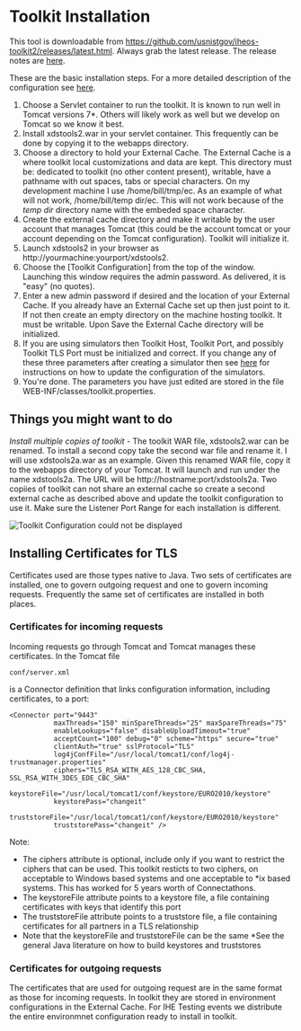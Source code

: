 # Toolkit Installation #

This tool is downloadable from
<a href="https://github.com/usnistgov/iheos-toolkit2/releases/latest.html">https://github.com/usnistgov/iheos-toolkit2/releases/latest.html</a>.
Always grab the latest release. The release notes are 
<a href="http://ihexds.nist.gov/XdsDocs/site/releasenotes/index.html">here</a>.

These are the basic installation steps. For a more detailed description of the configuration see 
[here](howto/config.html).

1. Choose a Servlet container to run the toolkit. It is known to run well in Tomcat versions 7*.  Others will
likely work as well but we develop on Tomcat so we know it best.
2. Install xdstools2.war in your servlet container.  This frequently can be done by copying it to the
webapps directory.
3. Choose a directory to hold your External Cache.  The External Cache is a where toolkit local customizations
and data are kept. This directory must be: dedicated to toolkit (no other content present), writable, 
have a pathname with out spaces, tabs or special characters. On my development machine I use
/home/bill/tmp/ec.  As an example of what will not work, /home/bill/temp dir/ec.  This will not work because of the
*temp dir* directory name with the embeded space character.
3. Create the external cache directory and make it writable by the user account that manages Tomcat (this could be 
the account tomcat or your account depending on the Tomcat configuration). Toolkit will initialize it.
3. Launch xdstools2 in your browser as   http://yourmachine:yourport/xdstools2.
4. Choose the [Toolkit Configuration] from the top of the window.  Launching this window
requires the admin password.  As delivered, it is "easy" (no quotes).
5. Enter a new admin password if desired and the location of your External Cache. If you already have an
External Cache set up then just point to it. If not then create an empty directory on the machine hosting
toolkit.  It must be writable. Upon Save the External Cache directory will be initialized.
6. If you are using simulators then Toolkit Host, Toolkit Port, and possibly Toolkit TLS Port must be 
initialized and correct. If you change any of these three parameters after creating a simulator then see 
[here](howto/movesim.html) for instructions on how to update the configuration of the simulators.
6. You're done.  The parameters you have just edited are stored in the file WEB-INF/classes/toolkit.properties.

## Things you might want to do

*Install multiple copies of toolkit* - The toolkit WAR file, xdstools2.war can be renamed.  To install a second
copy take the second war file and rename it.  I will use xdstools2a.war as an example.  Given this renamed WAR file,
copy it to the webapps directory of your Tomcat.  It will launch and run under the name xdstools2a.  The URL
will be http://hostname:port/xdstools2a.  Two copiies of toolkit can not share an external cache so create a second
external cache as described above and update the toolkit configuration to use it. Make sure the Listener Port Range
for each installation is different.  

![Toolkit Configuration could not be displayed](../images/config.png)

## Installing Certificates for TLS ##

Certificates used are those types native to Java. Two sets of certificates are installed,
one to govern outgoing request and one to govern incoming requests. Frequently the
same set of certificates are installed in both places.

### Certificates for incoming requests ###

Incoming requests go through Tomcat and Tomcat manages these certificates. In the Tomcat
file

    conf/server.xml

is a Connector definition that links configuration information, including certificates,
to a port:

    <Connector port="9443"
               maxThreads="150" minSpareThreads="25" maxSpareThreads="75"
               enableLookups="false" disableUploadTimeout="true"
               acceptCount="100" debug="0" scheme="https" secure="true"
               clientAuth="true" sslProtocol="TLS"
               log4jConfFile="/usr/local/tomcat1/conf/log4j-trustmanager.properties"
               ciphers="TLS_RSA_WITH_AES_128_CBC_SHA, SSL_RSA_WITH_3DES_EDE_CBC_SHA"
	       keystoreFile="/usr/local/tomcat1/conf/keystore/EURO2010/keystore"
               keystorePass="changeit" 
	       truststoreFile="/usr/local/tomcat1/conf/keystore/EURO2010/keystore"
               truststorePass="changeit" />

Note:

* The ciphers attribute is optional, include only if you want to restrict the ciphers that
can be used. This toolkit resticts to two ciphers, on acceptable to Windows based systems
and one acceptable to *ix based systems.  This has worked for 5 years worth of Connectathons.
* The keystoreFile attribute points to a keystore file, a file containing certificates with
keys that identify this port
* The truststoreFile attribute points to a truststore file, a file containing certificates
for all partners in a TLS relationship
* Note that the keystoreFile and truststoreFile can be the same
*See the general Java literature on how to build keystores and truststores

### Certificates for outgoing requests ###

The certificates that are used for outgoing request are in the same format as those
for incoming requests.  In toolkit they are stored in environment configurations in the External Cache.
For IHE Testing events we distribute the entire environmnet configuration ready to install in toolkit.
